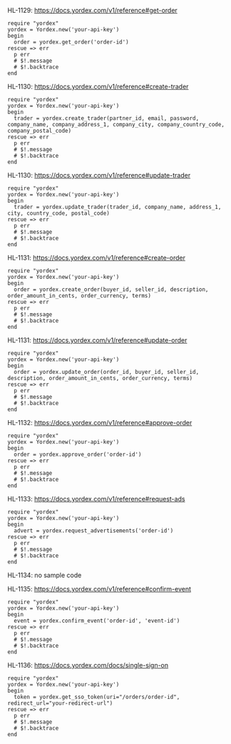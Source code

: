 HL-1129: https://docs.yordex.com/v1/reference#get-order
```
require "yordex"
yordex = Yordex.new('your-api-key')
begin
  order = yordex.get_order('order-id')
rescue => err
  p err
  # $!.message
  # $!.backtrace
end
```

HL-1130: https://docs.yordex.com/v1/reference#create-trader
```
require "yordex"
yordex = Yordex.new('your-api-key')
begin
  trader = yordex.create_trader(partner_id, email, password, company_name, company_address_1, company_city, company_country_code, company_postal_code)
rescue => err
  p err
  # $!.message
  # $!.backtrace
end
```

HL-1130: https://docs.yordex.com/v1/reference#update-trader
```
require "yordex"
yordex = Yordex.new('your-api-key')
begin
  trader = yordex.update_trader(trader_id, company_name, address_1, city, country_code, postal_code)
rescue => err
  p err
  # $!.message
  # $!.backtrace
end
```

HL-1131: https://docs.yordex.com/v1/reference#create-order
```
require "yordex"
yordex = Yordex.new('your-api-key')
begin
  order = yordex.create_order(buyer_id, seller_id, description, order_amount_in_cents, order_currency, terms)
rescue => err
  p err
  # $!.message
  # $!.backtrace
end
```

HL-1131: https://docs.yordex.com/v1/reference#update-order
```
require "yordex"
yordex = Yordex.new('your-api-key')
begin
  order = yordex.update_order(order_id, buyer_id, seller_id, description, order_amount_in_cents, order_currency, terms)
rescue => err
  p err
  # $!.message
  # $!.backtrace
end
```

HL-1132: https://docs.yordex.com/v1/reference#approve-order
```
require "yordex"
yordex = Yordex.new('your-api-key')
begin
  order = yordex.approve_order('order-id')
rescue => err
  p err
  # $!.message
  # $!.backtrace
end
```

HL-1133: https://docs.yordex.com/v1/reference#request-ads
```
require "yordex"
yordex = Yordex.new('your-api-key')
begin
  advert = yordex.request_advertisements('order-id')
rescue => err
  p err
  # $!.message
  # $!.backtrace
end
```

HL-1134: no sample code


HL-1135: https://docs.yordex.com/v1/reference#confirm-event
```
require "yordex"
yordex = Yordex.new('your-api-key')
begin
  event = yordex.confirm_event('order-id', 'event-id')
rescue => err
  p err
  # $!.message
  # $!.backtrace
end
```

HL-1136: https://docs.yordex.com/docs/single-sign-on
```
require "yordex"
yordex = Yordex.new('your-api-key')
begin
  token = yordex.get_sso_token(uri="/orders/order-id", redirect_url="your-redirect-url")
rescue => err
  p err
  # $!.message
  # $!.backtrace
end
```
